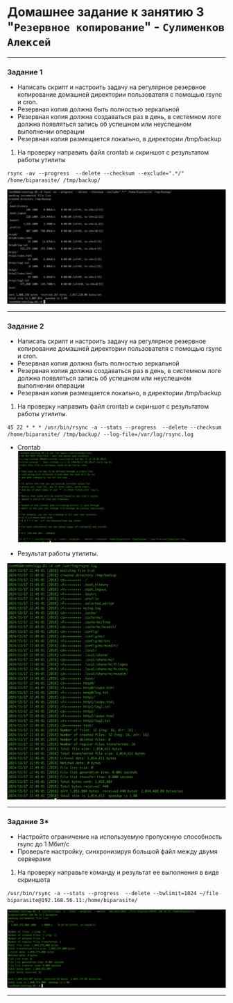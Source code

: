 # Домашнее задание к занятию 3 "`Резервное копирование`" - `Сулименков Алексей`

---

### Задание 1

- Написать скрипт и настроить задачу на регулярное резервное копирование домашней директории пользователя с помощью rsync и cron.
- Резервная копия должна быть полностью зеркальной
- Резервная копия должна создаваться раз в день, в системном логе должна появляться запись об успешном или неуспешном выполнении операции
- Резервная копия размещается локально, в директории /tmp/backup

1. На проверку направить файл crontab и скриншот с результатом работы утилиты

```
rsync -av --progress  --delete --checksum --exclude=".*/" /home/biparasite/ /tmp/backup/
```

![rsync](https://github.com/biparasite/11-03HW/blob/main/rsync_1.1.png)

---

### Задание 2

- Написать скрипт и настроить задачу на регулярное резервное копирование домашней директории пользователя с помощью rsync и cron.
- Резервная копия должна быть полностью зеркальной
- Резервная копия должна создаваться раз в день, в системном логе должна появляться запись об успешном или неуспешном выполнении операции
- Резервная копия размещается локально, в директории /tmp/backup

1. На проверку направить файл crontab и скриншот с результатом работы утилиты.

```
45 22 * * * /usr/bin/rsync -a --stats --progress  --delete --checksum  /home/biparasite/ /tmp/backup/ --log-file=/var/log/rsync.log
```

- Crontab
![crontab](https://github.com/biparasite/11-03HW/blob/main/crontab_2.1.png)

- Результат работы утилиты.

![rsync](https://github.com/biparasite/11-03HW/blob/main/rsync_2.1.png)

---

### Задание 3*

- Настройте ограничение на используемую пропускную способность rsync до 1 Мбит/c
- Проверьте настройку, синхронизируя большой файл между двумя серверами

1. На проверку направьте команду и результат ее выполнения в виде скриншота

```
/usr/bin/rsync -a --stats --progress  --delete --bwlimit=1024 ~/file biparasite@192.168.56.11:/home/biparasite/
```

![bwlimit](https://github.com/biparasite/11-03HW/blob/main/rsync_3.1.png)

---


